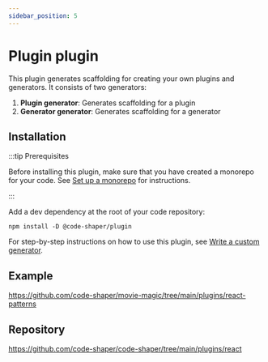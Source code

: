 ```yaml
---
sidebar_position: 5
---
```


# Plugin plugin

This plugin generates scaffolding for creating your own plugins and generators.
It consists of two generators:

1. **Plugin generator**: Generates scaffolding for a plugin
2. **Generator generator**: Generates scaffolding for a generator

## Installation

:::tip Prerequisites

Before installing this plugin, make sure that you have created a monorepo for
your code. See [Set up a monorepo](../getting-started/set-up-a-monorepo.md) for
instructions.

:::

Add a dev dependency at the root of your code repository:

```shell
npm install -D @code-shaper/plugin
```

For step-by-step instructions on how to use this plugin, see
[Write a custom generator](../getting-started/write-a-custom-generator.md).

## Example

https://github.com/code-shaper/movie-magic/tree/main/plugins/react-patterns

## Repository

https://github.com/code-shaper/code-shaper/tree/main/plugins/react
